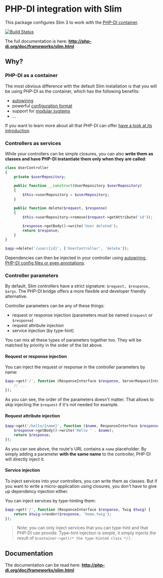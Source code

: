 # PHP-DI integration with Slim

This package configures Slim 3 to work with the [PHP-DI container](http://php-di.org/).

[![Build Status](https://travis-ci.org/PHP-DI/Slim-Bridge.svg?branch=master)](https://travis-ci.org/PHP-DI/Slim-Bridge)

The full documentation is here: **http://php-di.org/doc/frameworks/slim.html**

## Why?

### PHP-DI as a container

The most obvious difference with the default Slim installation is that you will be using PHP-DI as the container, which has the following benefits:

- [autowiring](http://php-di.org/doc/autowiring.html)
- powerful [configuration format](http://php-di.org/doc/php-definitions.html)
- support for [modular systems](http://php-di.org/doc/definition-overriding.html)
- ...

If you want to learn more about all that PHP-DI can offer [have a look at its introduction](http://php-di.org/).

### Controllers as services

While your controllers can be simple closures, you can also **write them as classes and have PHP-DI instantiate them only when they are called**:

```php
class UserController
{
    private $userRepository;
    
    public function __construct(UserRepository $userRepository)
    {
        $this->userRepository = $userRepository;
    }

    public function delete($request, $response)
    {
        $this->userRepository->remove($request->getAttribute('id'));
        
        $response->getBody()->write('User deleted');
        return $response;
    }
}

$app->delete('/user/{id}', ['UserController', 'delete']);
```

Dependencies can then be injected in your controller using [autowiring, PHP-DI config files or even annotations](http://php-di.org/doc/definition.html).

### Controller parameters

By default, Slim controllers have a strict signature: `$request, $response, $args`. The PHP-DI bridge offers a more flexible and developer friendly alternative.

Controller parameters can be any of these things:

- request or response injection (parameters must be named `$request` or `$response`)
- request attribute injection
- service injection (by type-hint)

You can mix all these types of parameters together too. They will be matched by priority in the order of the list above.

#### Request or response injection

You can inject the request or response in the controller parameters by name:

```php
$app->get('/', function (ResponseInterface $response, ServerRequestInterface $request) {
    // ...
});
```

As you can see, the order of the parameters doesn't matter. That allows to skip injecting the `$request` if it's not needed for example.

#### Request attribute injection

```php
$app->get('/hello/{name}', function ($name, ResponseInterface $response) {
    $response->getBody()->write('Hello ' . $name);
    return $response;
});
```

As you can see above, the route's URL contains a `name` placeholder. By simply adding a parameter **with the same name** to the controller, PHP-DI will directly inject it.

#### Service injection

To inject services into your controllers, you can write them as classes. But if you want to write a micro-application using closures, you don't have to give up dependency injection either.

You can inject services by type-hinting them:

```php
$app->get('/', function (ResponseInterface $response, Twig $twig) {
    return $twig->render($response, 'home.twig');
});
```

> Note: you can only inject services that you can type-hint and that PHP-DI can provide. Type-hint injection is simple, it simply injects the result of `$container->get(/* the type-hinted class */)`.

## Documentation

The documentation can be read here: **http://php-di.org/doc/frameworks/slim.html**
